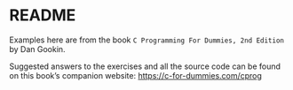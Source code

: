 # README

Examples here are from the book `C Programming For Dummies, 2nd Edition` by Dan Gookin.

Suggested answers to the exercises and all the source code can be found on this book’s companion website:
<https://c-for-dummies.com/cprog>

